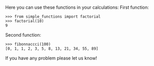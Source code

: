 Here you can use these functions in your calculations:
First function:

    >>> from simple_functions import factorial
    >>> factorial(10)
    9

Second function:

    >>> fibonnaccci(100)
    [0, 1, 1, 2, 3, 5, 8, 13, 21, 34, 55, 89]

If you have any problem please let us know!
